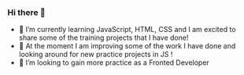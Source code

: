 ### Hi there 👋

- 🌱 I’m currently learning JavaScript, HTML, CSS and I am excited to share some of the training projects that I have done!
- 🤔 At the moment I am improving some of the work I have done and looking around for new practice projects in JS !
- 👯 I’m looking to gain more practice as a Fronted Developer

<!--
**R2D2-ad/R2D2-ad** is a ✨ _special_ ✨ repository because its `README.md` (this file) appears on your GitHub profile.

Here are some ideas to get you started:

- 🔭 I’m currently working on ...
- 🌱 I’m currently learning JavaScript, HTML, CSS and I am exited to share some practice work that I have done
- 👯 I’m looking to collaborate on ...
- 🤔 I’m looking for help with ...
- 💬 Ask me about ...
- 📫 How to reach me: ...
- 😄 Pronouns: ...
- ⚡ Fun fact: ...
-->

